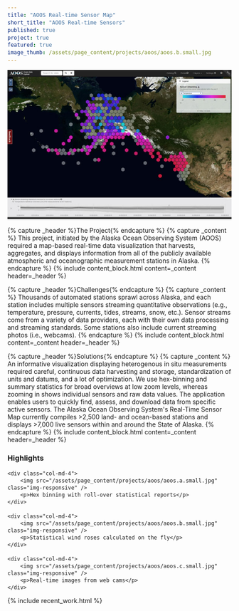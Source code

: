 ```yaml
---
title: "AOOS Real-time Sensor Map"
short_title: "AOOS Real-time Sensors"
published: true
project: true
featured: true
image_thumb: /assets/page_content/projects/aoos/aoos.b.small.jpg
---
```


<img src="/assets/page_content/projects/aoos/screenshot.med.jpg" class="pull-right" />

{% capture _header %}The Project{% endcapture %}
{% capture _content %}
This project, initiated by the Alaska Ocean Observing System (AOOS) required a map-based real-time data visualization that harvests, aggregates, and displays information from all of the publicly available atmospheric and oceanographic measurement stations in Alaska.
{% endcapture %}
{% include content_block.html content=_content header=_header %}

{% capture _header %}Challenges{% endcapture %}
{% capture _content %}
Thousands of automated stations sprawl across Alaska, and each station includes multiple sensors streaming quantitative observations (e.g., temperature, pressure, currents, tides, streams, snow, etc.). Sensor streams come from a variety of data providers, each with their own data processing and streaming standards. Some stations also include current streaming photos (i.e., webcams).
{% endcapture %}
{% include content_block.html content=_content header=_header %}

{% capture _header %}Solutions{% endcapture %}
{% capture _content %}
An informative visualization displaying heterogenous in situ measurements required careful, continuous data harvesting and storage, standardization of units and datums, and a lot of optimization. We use hex-binning and summary statistics for broad overviews at low zoom levels, whereas zooming in shows individual sensors and raw data values. The application enables users to quickly find, assess, and download data from specific active sensors. The Alaska Ocean Observing System's Real-Time Sensor Map currently compiles >2,500 land- and ocean-based stations and displays >7,000 live sensors within and around the State of Alaska.
{% endcapture %}
{% include content_block.html content=_content header=_header %}



<h3>Highlights</h3>
<div class="row">


	<div class="col-md-4">
		<img src="/assets/page_content/projects/aoos/aoos.a.small.jpg" class="img-responsive" />
		<p>Hex binning with roll-over statistical reports</p>
	</div>

	<div class="col-md-4">
		<img src="/assets/page_content/projects/aoos/aoos.b.small.jpg" class="img-responsive" />
		<p>Statistical wind roses calculated on the fly</p>
	</div>

	<div class="col-md-4">
		<img src="/assets/page_content/projects/aoos/aoos.c.small.jpg" class="img-responsive" />
		<p>Real-time images from web cams</p>
	</div>




</div>

{% include recent_work.html %}

<!-- {% capture _header %}Highlights{% endcapture %}
{% capture _content %}
<ul>
<li>Hex binning with roll-over statistical reports.</li>
<li>Download of sensor measurements from individual sensors.</li>
</ul>
{% endcapture %}
{% include content_block.html content=_content header=_header %} -->